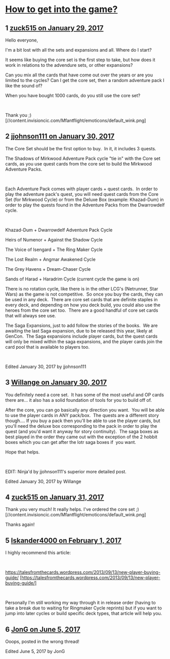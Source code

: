 # [How to get into the game?](https://community.fantasyflightgames.com/topic/241234-how-to-get-into-the-game/)

## 1 [zuck515 on January 29, 2017](https://community.fantasyflightgames.com/topic/241234-how-to-get-into-the-game/?do=findComment&comment=2614482)

Hello everyone,

I'm a bit lost with all the sets and expansions and all. Where do I start?

It seems like buying the core set is the first step to take, but how does it work in relations to the advendure sets, or other expansions?

Can you mix all the cards that have come out over the years or are you limited to the cycles? Can I get the core set, then a random adventure pack I like the sound of? 

When you have bought 1000 cards, do you still use the core set?

 

Thank you ;) [//content.invisioncic.com/Mfantflight/emoticons/default_wink.png]

## 2 [jjohnson111 on January 30, 2017](https://community.fantasyflightgames.com/topic/241234-how-to-get-into-the-game/?do=findComment&comment=2616348)

The Core Set should be the first option to buy.  In it, it includes 3 quests.

The Shadows of Mirkwood Adventure Pack cycle "tie in" with the Core set cards, as you use quest cards from the core set to build the Mirkwood Adventure Packs.  

 

Each Adventure Pack comes with player cards + quest cards.  In order to play the adventure pack's quest, you will need quest cards from the Core Set (for Mirkwood Cycle) or from the Deluxe Box (example: Khazad-Dum) in order to play the quests found in the Adventure Packs from the Dwarrowdelf cycle.

 

Khazad-Dum + Dwarrowdelf Adventure Pack Cycle

Heirs of Numenor + Against the Shadow Cycle

The Voice of Isengard + The Ring Maker Cycle

The Lost Realm + Angmar Awakened Cycle

The Grey Havens + Dream-Chaser Cycle

Sands of Harad + Haradrim Cycle (current cycle the game is on)

There is no rotation cycle, like there is in the other LCG's (Netrunner, Star Wars) as the game is not competitive.  So once you buy the cards, they can be used in any deck.  There are core set cards that are definite staples in every deck, and depending on how you deck build, you could also use the heroes from the core set too.  There are a good handful of core set cards that will always see use.  

The Saga Expansions, just to add follow the stories of the books.  We are awaiting the last Saga expansion, due to be released this year, likely at GenCon.  The Saga expansions include player cards, but the quest cards will only be mixed within the saga expansions, and the player cards join the card pool that is available to players too.  

 

Edited January 30, 2017 by jjohnson111

## 3 [Willange on January 30, 2017](https://community.fantasyflightgames.com/topic/241234-how-to-get-into-the-game/?do=findComment&comment=2616354)

You definitely need a core set.  It has some of the most useful and OP cards there are... it also has a solid foundation of tools for you to build off of.  

After the core, you can go basically any direction you want.  You will be able to use the player cards in ANY pack/box.  The quests are a different story though.... If you buy a pack then you'll be able to use the player cards, but you'll need the deluxe box corresponding to the pack in order to play the quest (and you'd want it anyway for story continuity).  The saga boxes as best played in the order they came out with the exception of the 2 hobbit boxes which you can get after the lotr saga boxes if  you want.

Hope that helps.

 

EDIT: Ninja'd by jjohnson111's superior more detailed post.

Edited January 30, 2017 by Willange

## 4 [zuck515 on January 31, 2017](https://community.fantasyflightgames.com/topic/241234-how-to-get-into-the-game/?do=findComment&comment=2617578)

Thank you very much! It really helps. I've ordered the core set ;) [//content.invisioncic.com/Mfantflight/emoticons/default_wink.png]

Thanks again!

## 5 [Iskander4000 on February 1, 2017](https://community.fantasyflightgames.com/topic/241234-how-to-get-into-the-game/?do=findComment&comment=2619342)

I highly recommend this article:

 

https://talesfromthecards.wordpress.com/2013/09/13/new-player-buying-guide/ [https://talesfromthecards.wordpress.com/2013/09/13/new-player-buying-guide/]

 

Personally I'm still working my way through it in release order (having to take a break due to waiting for Ringmaker Cycle reprints) but if you want to jump into later cycles or build specific deck types, that article will help you. 

## 6 [JonG on June 5, 2017](https://community.fantasyflightgames.com/topic/241234-how-to-get-into-the-game/?do=findComment&comment=2822105)

Ooops, posted in the wrong thread!

Edited June 5, 2017 by JonG


